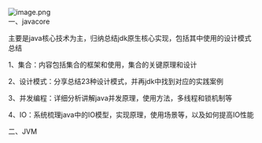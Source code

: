 ![image.png](https://cdn.nlark.com/yuque/0/2022/png/1238904/1668003820530-f0c26876-d575-4dc5-b6f4-a5161a527750.png#averageHue=%23fdfdfd&clientId=u91f2aba3-2920-4&from=paste&id=u7702a1a4&name=image.png&originHeight=1977&originWidth=1397&originalType=url&ratio=1&rotation=0&showTitle=false&size=1122620&status=done&style=none&taskId=u00433b8e-3756-4b96-bf36-7f34b2d4ef0&title=)<br />一、javacore

主要是java核心技术为主，归纳总结jdk原生核心实现，包括其中使用的设计模式总结

1、集合：内容包括集合的框架和使用，集合的关键原理和设计

2、设计模式：分享总结23种设计模式，并再jdk中找到对应的实践案例

3、并发编程：详细分析讲解java并发原理，使用方法，多线程和锁机制等

4、IO：系统梳理java中的IO模型，实现原理，使用场景等，以及如何提高IO性能

二、JVM
